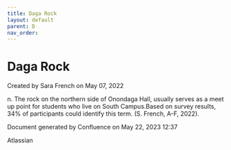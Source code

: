```yaml
---
title: Daga Rock
layout: default
parent: D
nav_order:
---
```


# Daga Rock

Created by  Sara French on May 07, 2022

n. The rock on the northern side of Onondaga Hall, usually serves as a meet up point for students who live on South Campus.Based on survey results, 34% of participants could identify this term. (S. French, A-F, 2022).

Document generated by Confluence on May 22, 2023 12:37

Atlassian
